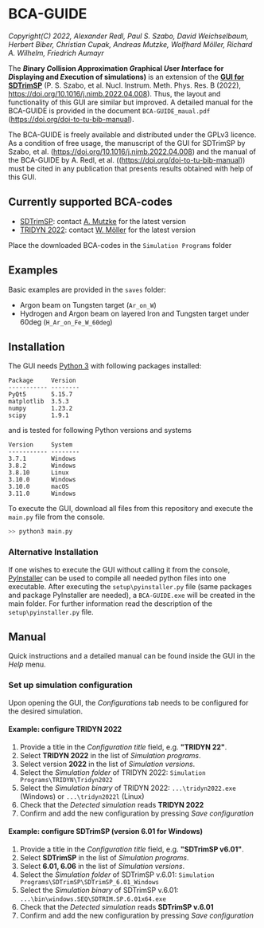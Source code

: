 # BCA-GUIDE
*Copyright(C) 2022, Alexander Redl, Paul S. Szabo, David Weichselbaum, Herbert Biber, Christian Cupak, Andreas Mutzke, Wolfhard Möller, Richard A. Wilhelm, Friedrich Aumayr*

The ***B*inary *C*ollision *A*pproximation *G*raphical *U*ser *I*nterface for *D*isplaying and *E*xecution of simulations)** is an extension of the [**GUI for SDTrimSP**](https://github.com/psszabo/SDTrimSP-GUI) (P. S. Szabo, et al. Nucl. Instrum. Meth. Phys. Res. B (2022), https://doi.org/10.1016/j.nimb.2022.04.008).
Thus, the layout and functionality of this GUI are similar but improved.
A detailed manual for the BCA-GUIDE is provided in the document `BCA-GUIDE_maual.pdf` (https://doi.org/doi-to-tu-bib-manual).

The BCA-GUIDE is freely available and distributed under the GPLv3 licence.
As a condition of free usage, the manuscript of the GUI for SDTrimSP by Szabo, et al. (https://doi.org/10.1016/j.nimb.2022.04.008) and the manual of the BCA-GUIDE by A. Redl, et al. ((https://doi.org/doi-to-tu-bib-manual)) must be cited in any publication that presents results obtained with help of this GUI.

## Currently supported BCA-codes

- [SDTrimSP](https://www.ipp.mpg.de): contact [A. Mutzke](mailto://aam@ipp.mpg.de) for the latest version
- [TRIDYN 2022](https://www.hzdr.de/): contact [W. Möller](mailto://w.moeller@hzdr.de) for the latest version

Place the downloaded BCA-codes in the `Simulation Programs` folder

## Examples

Basic examples are provided in the `saves` folder:

- Argon beam on Tungsten target (`Ar_on_W`)
- Hydrogen and Argon beam on layered Iron and Tungsten target under 60deg (`H_Ar_on_Fe_W_60deg`)

## Installation

The GUI needs [Python 3](https://www.python.org/downloads/) with following packages installed:

```
Package     Version
----------- --------
PyQt5       5.15.7
matplotlib  3.5.3
numpy       1.23.2
scipy       1.9.1
```

and is tested for following Python versions and systems
```
Version     System
----------- --------
3.7.1       Windows
3.8.2       Windows
3.8.10      Linux
3.10.0      Windows
3.10.0      macOS
3.11.0      Windows
```
To execute the GUI, download all files from this repository and execute the `main.py` file from the console.
```bash
>> python3 main.py
```

### Alternative Installation
If one wishes to execute the GUI without calling it from the console, [PyInstaller](https://pyinstaller.org/en/stable/) can be used to compile all needed python files into one executable.
After executing the `setup\pyinstaller.py` file (same packages and package PyInstaller are needed), a `BCA-GUIDE.exe` will be created in the main folder.
For further information read the description of the `setup\pyinstaller.py` file.

## Manual

Quick instructions and a detailed manual can be found inside the GUI in the *Help* menu.

### Set up simulation configuration

Upon opening the GUI, the *Configurations* tab needs to be configured for the desired simulation.

#### Example: configure TRIDYN 2022

1) Provide a title in the *Configuration title* field, e.g. **"TRIDYN 22"**.
2) Select **TRIDYN 2022** in the list of *Simulation programs*.
3) Select version **2022** in the list of *Simulation versions*.
4) Select the *Simulation folder* of TRIDYN 2022: `Simulation Programs\TRIDYN\Tridyn2022`
5) Select the *Simulation binary* of TRIDYN 2022: `...\tridyn2022.exe` (Windows) or `...\tridyn2022l` (Linux)
6) Check that the *Detected simulation* reads **TRIDYN 2022**
7) Confirm and add the new configuration by pressing *Save configuration*

#### Example: configure SDTrimSP (version 6.01 for Windows)

1) Provide a title in the *Configuration title* field, e.g. **"SDTrimSP v6.01"**.
2) Select **SDTrimSP** in the list of *Simulation programs*.
3) Select **6.01, 6.06** in the list of *Simulation versions*.
4) Select the *Simulation folder* of SDTrimSP v.6.01: `Simulation Programs\SDTrimSP\SDTrimSP_6.01_Windows`
5) Select the *Simulation binary* of SDTrimSP v.6.01: `...\bin\windows.SEQ\SDTRIM.SP.6.01x64.exe`
6) Check that the *Detected simulation* reads **SDTrimSP v.6.01**
7) Confirm and add the new configuration by pressing *Save configuration*
